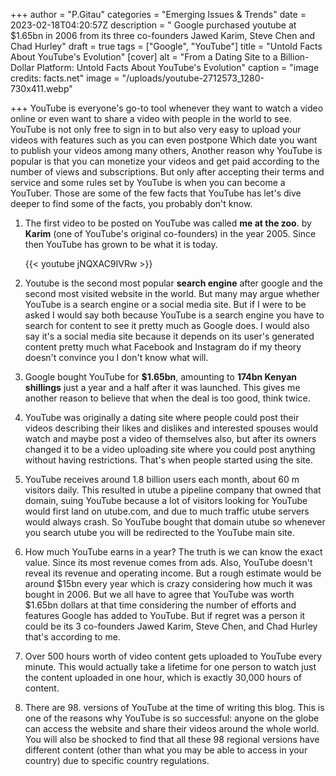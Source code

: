 +++
author = "P.Gitau"
categories = "Emerging Issues & Trends"
date = 2023-02-18T04:20:57Z
description = "  Google purchased youtube at $1.65bn in 2006 from its three co-founders Jawed Karim, Steve Chen and Chad Hurley"
draft = true
tags = ["Google", "YouTube"]
title = "Untold Facts About YouTube's Evolution"
[cover]
alt = "From a Dating Site to a Billion-Dollar Platform: Untold Facts About YouTube's Evolution"
caption = "image credits: facts.net"
image = "/uploads/youtube-2712573_1280-730x411.webp"

+++
YouTube is everyone's go-to tool whenever they want to watch a video online or even want to share a video with people in the world to see. YouTube is not only free to sign in to but also very easy to upload your videos with features such as you can even postpone Which date you want to publish your videos among many others, Another reason why YouTube is popular is that you can monetize your videos and get paid according to the number of views and subscriptions. But only after accepting their terms and service and some rules set by YouTube is when you can become a YouTuber. Those are some of the few facts that YouTube has let's dive deeper to find some of the facts, you probably don't know.

1. The first video to be posted on YouTube was called **me at the zoo**. by **Karim** (one of YouTube's original co-founders) in the year 2005. Since then YouTube has grown to be what it is today.

   {{< youtube jNQXAC9IVRw >}}
2. Youtube is the second most popular **search engine** after google and the second most visited website in the world. But many may argue whether YouTube is a search engine or a social media site. But if I were to be asked I would say both because YouTube is a search engine you have to search for content to see it pretty much as Google does. I would also say it's a social media site because it depends on its user's generated content pretty much what Facebook and Instagram do if my theory doesn't convince you I don't know what will.
3.  Google bought YouTube for **$1.65bn**, amounting to **174bn Kenyan shillings** just a year and a half after it was launched. This gives me another reason to believe that when the deal is too good, think twice.
4. YouTube was originally a dating site where people could post their videos describing their likes and dislikes and interested spouses would watch and maybe post a video of themselves also, but after its owners changed it to be a video uploading site where you could post anything without having restrictions. That's when people started using the site.
5. YouTube receives around 1.8 billion users each month, about 60 m visitors daily. This resulted in utube a pipeline company that owned that domain, suing YouTube because a lot of visitors looking for YouTube would first land on utube.com, and due to much traffic utube servers would always crash. So YouTube bought that domain utube so whenever you search utube you will be redirected to the YouTube main site.
6. How much YouTube earns in a year? The truth is we can know the exact value. Since its most revenue comes from ads. Also, YouTube doesn't reveal its revenue and operating income. But a rough estimate would be around $15bn every year which is crazy considering how much it was bought in 2006. But we all have to agree that YouTube was worth $1.65bn dollars at that time considering the number of efforts and features Google has added to YouTube. But if regret was a person it could be its 3 co-founders Jawed Karim, Steve Chen, and Chad Hurley that's according to me.
7.  Over 500 hours worth of video content gets uploaded to YouTube every minute. This would actually take a lifetime for one person to watch just the content uploaded in one hour, which is exactly 30,000 hours of content.
8. There are 98. versions of YouTube at the time of writing this blog. This is one of the reasons why YouTube is so successful: anyone on the globe can access the website and share their videos around the whole world. You will also be shocked to find that all these 98 regional versions have different content (other than what you may be able to access in your country) due to specific country regulations.
